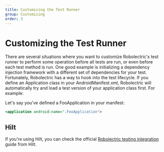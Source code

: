 ```yaml
---
title: Customizing the Test Runner
group: Customizing
order: 3
---
```


# Customizing the Test Runner

There are several situations where you want to customize Robolectric's test runner to perform some operation
before all tests are run, or even before each test method is run. One good example is initializing a dependency
injection framework with a different set of dependencies for your test. Fortunately, Robolectric has a way to
hook into the test lifecycle. If you define an Application class in your AndroidManifest.xml, Robolectric will
automatically try and load a test version of your application class first. For example:

Let's say you've defined a FooApplication in your manifest:

```xml
<application android:name=".FooApplication">
```

## Hilt

If you're using Hilt, you can check the official [Robolectric testing integration](https://dagger.dev/hilt/robolectric-testing.html) guide from Hilt.
